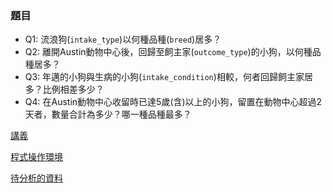 ### 題目
- Q1: 流浪狗(`intake_type`)以何種品種(`breed`)居多？
- Q2: 離開Austin動物中心後，回歸至飼主家(`outcome_type`)的小狗，以何種品種居多？
- Q3: 年邁的小狗與生病的小狗(`intake_condition`)相較，何者回歸飼主家居多？比例相差多少？
- Q4: 在Austin動物中心收留時已達5歲(含)以上的小狗，留置在動物中心超過2天者，數量合計為多少？哪一種品種最多？

[講義](https://drive.google.com/file/d/1n0AnQ9PeVwFOjEstC0pIJSy8lWp39Aw3/view)

[程式操作環境](https://repl.it/repls)

[待分析的資料](https://github.com/shes50103/lecture/blob/master/data.csv)
